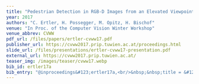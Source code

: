 ```yaml
---
title: "Pedestrian Detection in RGB-D Images from an Elevated Viewpoint"
year: 2017
authors: "C. Ertler, H. Possegger, M. Opitz, H. Bischof"
venue: "In Proc. of the Computer Vision Winter Workshop"
venue_abbrev: CVWW
pdf_url: /files/papers/ertler-cvww17.pdf
publisher_url: https://cvww2017.prip.tuwien.ac.at/proceedings.html
slide_url: /files/presentations/ertler-cvww17-presentation.pdf
external_url: https://cvww2017.prip.tuwien.ac.at/
teaser_img: /images/teaser/cvww17.webp
bib_id: ertler17a
bib_entry: "@inproceedings&#123;ertler17a,<br/>&nbsp;&nbsp;title = &#123;&#123;Pedestrian Detection in RGB-D Images from an Elevated Viewpoint&#125;&#125;,<br/>&nbsp;&nbsp;author = &#123;Christian Ertler and Horst Possegger and Michael Opitz and Horst Bischof&#125;,<br/>&nbsp;&nbsp;booktitle = &#123;Proc. of the Computer Vision Winter Workshop (CVWW)&#125;,<br/>&nbsp;&nbsp;year = &#123;2017&#125;<br/>&#125;"
---
```

